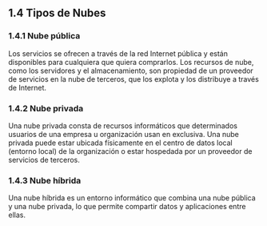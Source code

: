 ## 1.4 Tipos de Nubes

### 1.4.1 Nube pública

Los servicios se ofrecen a través de la red Internet pública y están disponibles
para cualquiera que quiera comprarlos. Los recursos de nube, como los servidores
y el almacenamiento, son propiedad de un proveedor de servicios en la nube de
terceros, que los explota y los distribuye a través de Internet.

### 1.4.2 Nube privada

Una nube privada consta de recursos informáticos que determinados usuarios de
una empresa u organización usan en exclusiva. Una nube privada puede estar
ubicada físicamente en el centro de datos local (entorno local) de la
organización o estar hospedada por un proveedor de servicios de terceros.

### 1.4.3 Nube híbrida

Una nube híbrida es un entorno informático que combina una nube pública y una
nube privada, lo que permite compartir datos y aplicaciones entre ellas.

